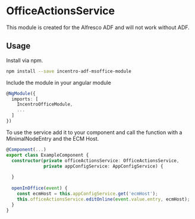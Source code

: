 # OfficeActionsService

This module is created for the Alfresco ADF and will not work without ADF.


## Usage

Install via npm.

```bash
npm install --save incentro-adf-msoffice-module
```

Include the module in your angular module
```typescript
@NgModule({
  imports: [
    IncentroOfficeModule,
    ...
  ]
})
```

To use the service add it to your component and call the function with a MinimalNodeEntry and the ECM Host.
```typescript
@Component(...)
export class ExampleComponent {
  constructor(private officeActionsService: OfficeActionsService,
              private appConfigService: AppConfigService) {
    
  }
  
  openInOffice(event) {
    const ecmHost = this.appConfigService.get('ecmHost');
    this.officeActionsService.editOnline(event.value.entry, ecmHost);
  }
}
```
